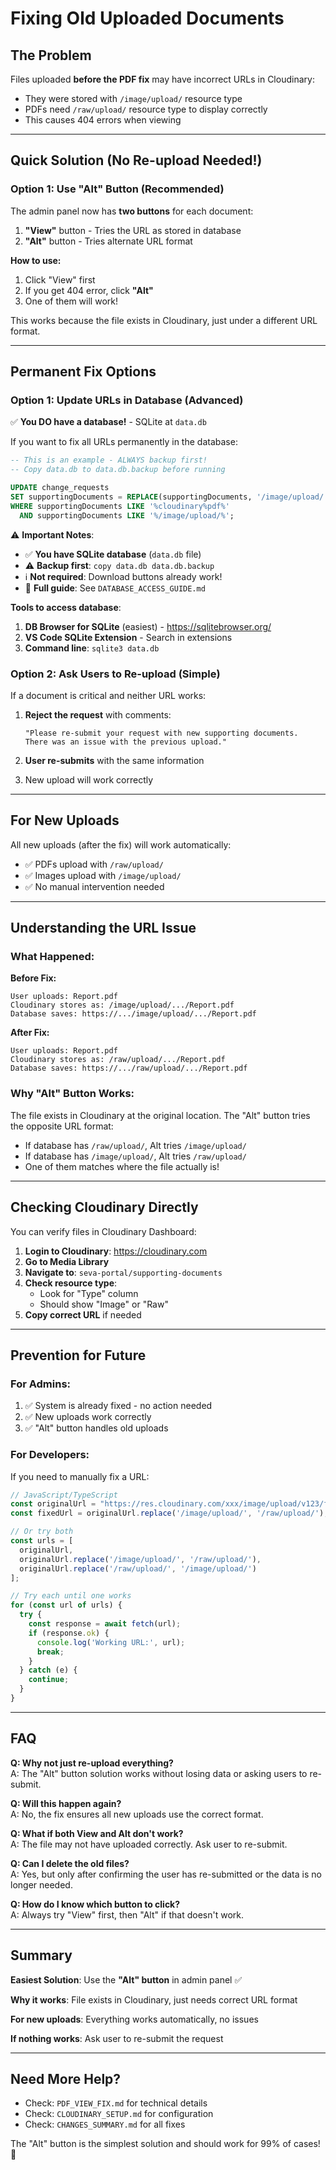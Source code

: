 # Fixing Old Uploaded Documents

## The Problem

Files uploaded **before the PDF fix** may have incorrect URLs in Cloudinary:
- They were stored with `/image/upload/` resource type
- PDFs need `/raw/upload/` resource type to display correctly
- This causes 404 errors when viewing

---

## Quick Solution (No Re-upload Needed!)

### Option 1: Use "Alt" Button (Recommended)

The admin panel now has **two buttons** for each document:

1. **"View"** button - Tries the URL as stored in database
2. **"Alt"** button - Tries alternate URL format

**How to use:**
1. Click "View" first
2. If you get 404 error, click **"Alt"**
3. One of them will work!

This works because the file exists in Cloudinary, just under a different URL format.

---

## Permanent Fix Options

### Option 1: Update URLs in Database (Advanced)

✅ **You DO have a database!** - SQLite at `data.db`

If you want to fix all URLs permanently in the database:

```sql
-- This is an example - ALWAYS backup first!
-- Copy data.db to data.db.backup before running

UPDATE change_requests 
SET supportingDocuments = REPLACE(supportingDocuments, '/image/upload/', '/raw/upload/')
WHERE supportingDocuments LIKE '%cloudinary%pdf%'
  AND supportingDocuments LIKE '%/image/upload/%';
```

⚠️ **Important Notes**:
- ✅ **You have SQLite database** (`data.db` file)
- ⚠️  **Backup first**: `copy data.db data.db.backup`
- ℹ️  **Not required**: Download buttons already work!
- 📖 **Full guide**: See `DATABASE_ACCESS_GUIDE.md`

**Tools to access database**:
1. **DB Browser for SQLite** (easiest) - https://sqlitebrowser.org/
2. **VS Code SQLite Extension** - Search in extensions
3. **Command line**: `sqlite3 data.db`

### Option 2: Ask Users to Re-upload (Simple)

If a document is critical and neither URL works:

1. **Reject the request** with comments:
   ```
   "Please re-submit your request with new supporting documents. 
   There was an issue with the previous upload."
   ```

2. **User re-submits** with the same information
3. New upload will work correctly

---

## For New Uploads

All new uploads (after the fix) will work automatically:
- ✅ PDFs upload with `/raw/upload/`
- ✅ Images upload with `/image/upload/`
- ✅ No manual intervention needed

---

## Understanding the URL Issue

### What Happened:

**Before Fix:**
```
User uploads: Report.pdf
Cloudinary stores as: /image/upload/.../Report.pdf
Database saves: https://.../image/upload/.../Report.pdf
```

**After Fix:**
```
User uploads: Report.pdf  
Cloudinary stores as: /raw/upload/.../Report.pdf
Database saves: https://.../raw/upload/.../Report.pdf
```

### Why "Alt" Button Works:

The file exists in Cloudinary at the original location. The "Alt" button tries the opposite URL format:
- If database has `/raw/upload/`, Alt tries `/image/upload/`
- If database has `/image/upload/`, Alt tries `/raw/upload/`
- One of them matches where the file actually is!

---

## Checking Cloudinary Directly

You can verify files in Cloudinary Dashboard:

1. **Login to Cloudinary**: https://cloudinary.com
2. **Go to Media Library**
3. **Navigate to**: `seva-portal/supporting-documents`
4. **Check resource type**:
   - Look for "Type" column
   - Should show "Image" or "Raw"
5. **Copy correct URL** if needed

---

## Prevention for Future

### For Admins:
1. ✅ System is already fixed - no action needed
2. ✅ New uploads work correctly
3. ✅ "Alt" button handles old uploads

### For Developers:
If you need to manually fix a URL:

```typescript
// JavaScript/TypeScript
const originalUrl = "https://res.cloudinary.com/xxx/image/upload/v123/file.pdf";
const fixedUrl = originalUrl.replace('/image/upload/', '/raw/upload/');

// Or try both
const urls = [
  originalUrl,
  originalUrl.replace('/image/upload/', '/raw/upload/'),
  originalUrl.replace('/raw/upload/', '/image/upload/')
];

// Try each until one works
for (const url of urls) {
  try {
    const response = await fetch(url);
    if (response.ok) {
      console.log('Working URL:', url);
      break;
    }
  } catch (e) {
    continue;
  }
}
```

---

## FAQ

**Q: Why not just re-upload everything?**  
A: The "Alt" button solution works without losing data or asking users to re-submit.

**Q: Will this happen again?**  
A: No, the fix ensures all new uploads use the correct format.

**Q: What if both View and Alt don't work?**  
A: The file may not have uploaded correctly. Ask user to re-submit.

**Q: Can I delete the old files?**  
A: Yes, but only after confirming the user has re-submitted or the data is no longer needed.

**Q: How do I know which button to click?**  
A: Always try "View" first, then "Alt" if that doesn't work.

---

## Summary

**Easiest Solution**: Use the **"Alt" button** in admin panel ✅

**Why it works**: File exists in Cloudinary, just needs correct URL format

**For new uploads**: Everything works automatically, no issues

**If nothing works**: Ask user to re-submit the request

---

## Need More Help?

- Check: `PDF_VIEW_FIX.md` for technical details
- Check: `CLOUDINARY_SETUP.md` for configuration
- Check: `CHANGES_SUMMARY.md` for all fixes

The "Alt" button is the simplest solution and should work for 99% of cases! 🎉
